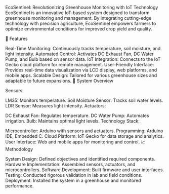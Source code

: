EcoSentinel: Revolutionizing Greenhouse Monitoring with IoT Technology
EcoSentinel is an innovative IoT-based system designed to transform greenhouse monitoring and management. By integrating cutting-edge technology with precision agriculture, EcoSentinel empowers farmers to optimize environmental conditions for improved crop yield and quality.

🌟 Features

Real-Time Monitoring: Continuously tracks temperature, soil moisture, and light intensity.
Automated Control: Activates DC Exhaust Fan, DC Water Pump, and Bulb based on sensor data.
IoT Integration: Connects to the IoT Gecko cloud platform for remote management.
User-Friendly Interface: Provides real-time data visualization via LCD display, web platforms, and mobile apps.
Scalable Design: Tailored for various greenhouse sizes and adaptable to future expansions.
🔧 System Overview

Sensors:

LM35: Monitors temperature.
Soil Moisture Sensor: Tracks soil water levels.
LDR Sensor: Measures light intensity.
Actuators:

DC Exhaust Fan: Regulates temperature.
DC Water Pump: Automates irrigation.
Bulb: Maintains optimal light levels.
Technology Stack:

Microcontroller: Arduino with sensors and actuators.
Programming: Arduino IDE, Embedded C.
Cloud Platform: IoT Gecko for data storage and analytics.
User Interface: Web and mobile apps for monitoring and control.
📈 Methodology

System Design: Defined objectives and identified required components.
Hardware Implementation: Assembled sensors, actuators, and microcontrollers.
Software Development: Built firmware and user interfaces.
Testing: Conducted rigorous validation in lab and field conditions.
Deployment: Installed the system in a greenhouse and monitored performance.
